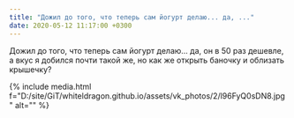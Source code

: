 ```yaml
---
title: "Дожил до того, что теперь сам йогурт делаю... да, ..."
date: 2020-05-12 11:17:00 +0300
---
```


Дожил до того, что теперь сам йогурт делаю... да, он в 50 раз дешевле, а вкус я добился почти такой же, но как же открыть баночку и облизать крышечку?

{% include media.html f="D:/site/GiT/whiteldragon.github.io/assets/vk_photos/2/l96FyQ0sDN8.jpg" alt="" %}
